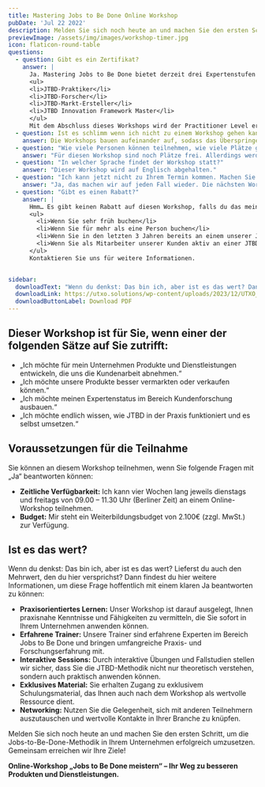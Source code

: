 ```yaml
---
title: Mastering Jobs to Be Done Online Workshop
pubDate: 'Jul 22 2022'
description: Melden Sie sich noch heute an und machen Sie den ersten Schritt, um die Jobs-to-Be-Done-Methodik in Ihrem Unternehmen erfolgreich umzusetzen. Gemeinsam erreichen wir Ihre Ziele!
previewImage: /assets/img/images/workshop-timer.jpg
icon: flaticon-round-table
questions:
  - question: Gibt es ein Zertifikat?
    answer: |
      Ja. Mastering Jobs to Be Done bietet derzeit drei Expertenstufen zum Nachweis praktischer Erfahrung:
      <ul>
      <li>JTBD-Praktiker</li>
      <li>JTBD-Forscher</li>
      <li>JTBD-Markt-Ersteller</li>
      <li>JTBD Innovation Framework Master</li>
      </ul>
      Mit dem Abschluss dieses Workshops wird der Practitioner Level erworben, welcher drei Jahre gültig bleibt. Nähere Informationen zu den Zertifizierungen erhalten Sie im direkten Gespräch.
  - question: Ist es schlimm wenn ich nicht zu einem Workshop gehen kann?
    answer: Die Workshops bauen aufeinander auf, sodass das Überspringen einzelner Workshop-Module zu Verständnisproblemen führen kann. Da wir jedoch wissen, dass es immer passieren kann, dass man es zu einem ungeplanten Termin nicht schafft, bieten wir 1on1 Recap Sessions für 200€ an (max. 1 Mal pro Kurs und Teilnehmer).
  - question: "Wie viele Personen können teilnehmen, wie viele Plätze gibt es?"
    answer: "Für diesen Workshop sind noch Plätze frei. Allerdings werden nicht mehr als 16 Teilnehmer/innen teilnehmen."
  - question: "In welcher Sprache findet der Workshop statt?"
    answer: "Dieser Workshop wird auf Englisch abgehalten."
  - question: "Ich kann jetzt nicht zu Ihrem Termin kommen. Machen Sie das noch einmal?"
    answer: "Ja, das machen wir auf jeden Fall wieder. Die nächsten Workshops starten voraussichtlich im Januar, März (Englisch), Juni und September 2024, die genauen Termine werden noch festgelegt."
  - question: "Gibt es einen Rabatt?"
    answer: |
      Hmm… Es gibt keinen Rabatt auf diesen Workshop, falls du das meinst. Die Preise sind fair und für alle gleich, aber es gibt vier Möglichkeiten, ermäßigte Tickets zu bekommen:
      <ul>
        <li>Wenn Sie sehr früh buchen</li>
        <li>Wenn Sie für mehr als eine Person buchen</li>
        <li>Wenn Sie in den letzten 3 Jahren bereits an einem unserer JTBD-Trainings teilgenommen haben und eine Auffrischung machen möchten</li>
        <li>Wenn Sie als Mitarbeiter unserer Kunden aktiv an einer JTBD-Forschung, einem Sprint oder einem Projekt teilgenommen haben</li>
      </ul>
      Kontaktieren Sie uns für weitere Informationen.


sidebar:
  downloadText: "Wenn du denkst: Das bin ich, aber ist es das wert? Dann findest du hier weitere Informationen, um diese Frage mit einem klaren \"Ja\" beantworten zu können:"
  downloadLink: https://utxo.solutions/wp-content/uploads/2023/12/UTXO_Mastering-JTBD-Innovation_Live_Online_Workshop_v2_2.pdf
  downloadButtonLabel: Download PDF
---
```


## Dieser Workshop ist für Sie, wenn einer der folgenden Sätze auf Sie zutrifft:

- „Ich möchte für mein Unternehmen Produkte und Dienstleistungen entwickeln, die uns die Kundenarbeit abnehmen.“
- „Ich möchte unsere Produkte besser vermarkten oder verkaufen können.“
- „Ich möchte meinen Expertenstatus im Bereich Kundenforschung ausbauen.“
- „Ich möchte endlich wissen, wie JTBD in der Praxis funktioniert und es selbst umsetzen.“

## Voraussetzungen für die Teilnahme

Sie können an diesem Workshop teilnehmen, wenn Sie folgende Fragen mit „Ja“ beantworten können:

- **Zeitliche Verfügbarkeit:** Ich kann vier Wochen lang jeweils dienstags und freitags von 09.00 – 11.30 Uhr (Berliner Zeit) an einem Online-Workshop teilnehmen.
- **Budget:** Mir steht ein Weiterbildungsbudget von 2.100€ (zzgl. MwSt.) zur Verfügung.

## Ist es das wert?

Wenn du denkst: Das bin ich, aber ist es das wert? Lieferst du auch den Mehrwert, den du hier versprichst? Dann findest du hier weitere Informationen, um diese Frage hoffentlich mit einem klaren Ja beantworten zu können:

- **Praxisorientiertes Lernen:** Unser Workshop ist darauf ausgelegt, Ihnen praxisnahe Kenntnisse und Fähigkeiten zu vermitteln, die Sie sofort in Ihrem Unternehmen anwenden können.
- **Erfahrene Trainer:** Unsere Trainer sind erfahrene Experten im Bereich Jobs to Be Done und bringen umfangreiche Praxis- und Forschungserfahrung mit.
- **Interaktive Sessions:** Durch interaktive Übungen und Fallstudien stellen wir sicher, dass Sie die JTBD-Methodik nicht nur theoretisch verstehen, sondern auch praktisch anwenden können.
- **Exklusives Material:** Sie erhalten Zugang zu exklusivem Schulungsmaterial, das Ihnen auch nach dem Workshop als wertvolle Ressource dient.
- **Networking:** Nutzen Sie die Gelegenheit, sich mit anderen Teilnehmern auszutauschen und wertvolle Kontakte in Ihrer Branche zu knüpfen.

Melden Sie sich noch heute an und machen Sie den ersten Schritt, um die Jobs-to-Be-Done-Methodik in Ihrem Unternehmen erfolgreich umzusetzen. Gemeinsam erreichen wir Ihre Ziele!

**Online-Workshop „Jobs to Be Done meistern“ – Ihr Weg zu besseren Produkten und Dienstleistungen.**

